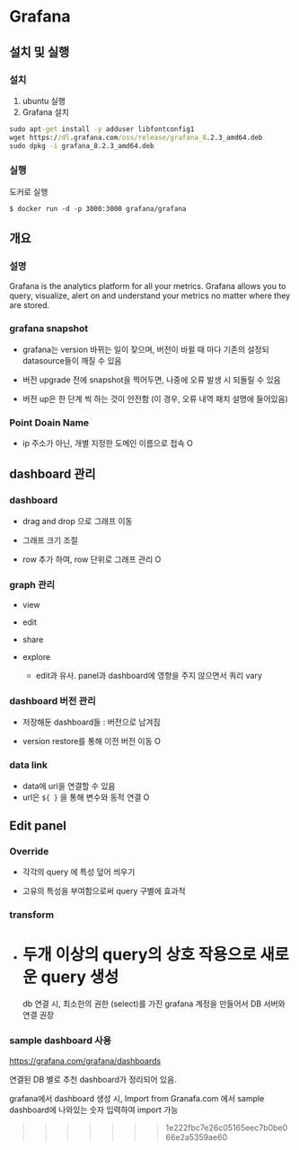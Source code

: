 # Grafana



## 설치 및 실행



### 설치

1. ubuntu 실행
2. Grafana 설치

```cmd
sudo apt-get install -y adduser libfontconfig1
wget https://dl.grafana.com/oss/release/grafana_8.2.3_amd64.deb
sudo dpkg -i grafana_8.2.3_amd64.deb
```



### 실행

도커로 실행


```
$ docker run -d -p 3000:3000 grafana/grafana
```





## 개요



### 설명

Grafana is the analytics platform for all your metrics. Grafana allows you to query, visualize, alert on and understand your metrics no matter where they are stored.



### grafana snapshot

- grafana는 version 바뀌는 일이 잦으며, 버전이 바뀔 때 마다 기존의 설정되 datasource들이 깨질 수 있음

- 버전 upgrade 전에 snapshot을 찍어두면, 나중에 오류 발생 시 되돌릴 수 있음

- 버전 up은 한 단계 씩 하는 것이 안전함 (이 경우, 오류 내역 패치 설명에 들어있음)



### Point Doain Name

- ip 주소가 아닌, 개별 지정한 도메인 이름으로 접속 O



## dashboard 관리



### dashboard

- drag and drop 으로 그래프 이동 

- 그래프 크기 조절

- row 추가 하여, row 단위로 그래프 관리 O



### graph 관리

- view

- edit

- share

- explore
  - edit과 유사. panel과 dashboard에 영향을 주지 않으면서 쿼리 vary






### dashboard 버전 관리

- 저장해둔 dashboard들 : 버전으로 남겨짐

- version restore를 통해 이전 버전 이동 O



### data link

- data에 url을 연결할 수 있음
- url은 `${ }` 을 통해 변수와 동적 연결 O



## Edit panel



### Override

- 각각의 query 에 특성 덮어 씌우기

- 고유의 특성을 부여함으로써 query 구별에 효과적



### transform

- 두개 이상의 query의 상호 작용으로 새로운 query 생성
  =======

  db 연결 시, 최소한의 권한 (select)를 가진 grafana 계정을 만들어서 DB 서버와 연결 권장



### sample dashboard 사용

https://grafana.com/grafana/dashboards

연결된 DB 별로 추천 dashboard가 정리되어 있음.

grafana에서 dashboard 생성 시, Import from Granafa.com 에서 sample dashboard에 나와있는 숫자 입력하여 import 가능

>>>>>>> 1e222fbc7e26c05165eec7b0be066e2a5359ae60
